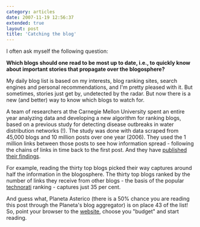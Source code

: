```yaml
---
category: articles
date: 2007-11-19 12:56:37
extended: true
layout: post
title: 'Catching the blog'
---
```


<p>I often ask myself the following question:</p><p><strong>Which blogs should one read to be most up to date, i.e., to quickly know about important stories that propagate over the blogosphere?</strong></p><p>My daily blog list is based on my interests, blog ranking sites, search engines and personal recommendations, and I'm pretty pleased with it. But sometimes, stories just get by, undetected by the radar. But now there is a new (and better) way to know which blogs to watch for.</p>
<!--more-->
<p>A team of researchers at the Carnegie Mellon University spent an entire year analyzing data and developing a new algorithm for ranking blogs, based on a previous study for detecting disease outbreaks in water distribution networks (!). The study was done with data scraped from 45,000 blogs and 10 million posts over one year (2006). They used the 1 million links between those posts to see how information spread - following the chains of links in time back to the first post. And they have <a href="http://www.cs.cmu.edu/%7Ejure/blogs/index.html">published their findings</a>.</p><p>For example, reading the thirty top blogs picked their way captures around half the information in the blogosphere. The thirty top blogs ranked by the number of links they receive from other blogs - the basis of the popular <a href="http://technorati.com">technorati</a> ranking - captures just 35 per cent.</p><p>And guess what, Planeta Asterico (there is a 50% chance you are reading this post through the Planeta's blog aggregator) is on place 43 of the list! So, point your browser to the <a href="http://www.cs.cmu.edu/%7Ejure/blogs/index.html">website</a>, choose you "budget" and start reading.</p>
